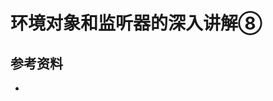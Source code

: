 <!-- ---
title: 环境对象和监听器的深入讲解⑧
date: 2021-09-07 09:09:55
category: java100, springcode
--- -->

# 环境对象和监听器的深入讲解⑧



## 参考资料

- []()